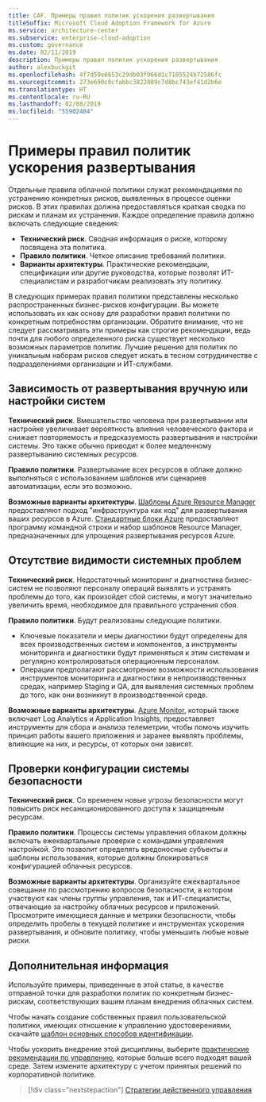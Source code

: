 ```yaml
---
title: CAF. Примеры правил политик ускорения развертывания
titleSuffix: Microsoft Cloud Adoption Framework for Azure
ms.service: architecture-center
ms.subservice: enterprise-cloud-adoption
ms.custom: governance
ms.date: 02/11/2019
description: Примеры правил политик ускорения развертывания
author: alexbuckgit
ms.openlocfilehash: 4f7d59e6653c29db03f966d1c7105524b72586fc
ms.sourcegitcommit: 273e690c0cfabbc3822089c7d8bc743ef41d2b6e
ms.translationtype: HT
ms.contentlocale: ru-RU
ms.lasthandoff: 02/08/2019
ms.locfileid: "55902404"
---
```

# <a name="deployment-acceleration-sample-policy-statements"></a>Примеры правил политик ускорения развертывания

Отдельные правила облачной политики служат рекомендациями по устранению конкретных рисков, выявленных в процессе оценки рисков. В этих правилах должна предоставляться краткая сводка по рискам и планам их устранения. Каждое определение правила должно включать следующие сведения:

- **Технический риск**. Сводная информация о риске, которому посвящена эта политика.
- **Правило политики**. Четкое описание требований политики.
- **Варианты архитектуры**. Практические рекомендации, спецификации или другие руководства, которые позволят ИТ-специалистам и разработчикам реализовать эту политику.

В следующих примерах правил политики представлены несколько распространенных бизнес-рисков конфигурации. Вы можете использовать их как основу для разработки правил политики по конкретным потребностям организации. Обратите внимание, что не следует рассматривать эти примеры как строгие рекомендации, ведь почти для любого определенного риска существует несколько возможных параметров политик. Лучшие решения для политик по уникальным наборам рисков следует искать в тесном сотрудничестве с подразделениями организации и ИТ-службами.

## <a name="reliance-on-manual-deployment-or-configuration-of-systems"></a>Зависимость от развертывания вручную или настройки систем

**Технический риск**. Вмешательство человека при развертывании или настройке увеличивает вероятность влияния человеческого фактора и снижает повторяемость и предсказуемость развертывания и настройки системы. Это также обычно приводит к более медленному развертыванию системных ресурсов.

**Правило политики**. Развертывание всех ресурсов в облаке должно выполняться с использованием шаблонов или сценариев автоматизации, если это возможно.

**Возможные варианты архитектуры**. [Шаблоны Azure Resource Manager](/azure/azure-resource-manager/resource-group-overview#template-deployment) предоставляют подход "инфраструктура как код" для развертывания ваших ресурсов в Azure. [Стандартные блоки Azure](https://github.com/mspnp/template-building-blocks/wiki) предоставляют программу командной строки и набор шаблонов Resource Manager, предназначенных для упрощения развертывания ресурсов Azure.

## <a name="lack-of-visibility-into-system-issues"></a>Отсутствие видимости системных проблем

**Технический риск**. Недостаточный мониторинг и диагностика бизнес-систем не позволяют персоналу операций выявлять и устранять проблемы до того, как произойдет сбой системы, и могут значительно увеличить время, необходимое для правильного устранения сбоя.

**Правило политики**. Будут реализованы следующие политики.

- Ключевые показатели и меры диагностики будут определены для всех производственных систем и компонентов, а инструменты мониторинга и диагностики будут применяться к этим системам и регулярно контролироваться операционным персоналом.
- Операции предполагают рассмотрение возможности использования инструментов мониторинга и диагностики в непроизводственных средах, например Staging и QA, для выявления системных проблем до того, как они возникнут в производственной среде.

**Возможные варианты архитектуры**. [Azure Monitor](/azure/azure-monitor/), который также включает Log Analytics и Application Insights, предоставляет инструменты для сбора и анализа телеметрии, чтобы помочь изучить принцип работы вашего приложения и заранее выявлять проблемы, влияющие на них, и ресурсы, от которых они зависят.

## <a name="configuration-security-reviews"></a>Проверки конфигурации системы безопасности

**Технический риск**. Со временем новые угрозы безопасности могут повысить риск несанкционированного доступа к защищенным ресурсам.

**Правило политики**. Процессы системы управления облаком должны включать ежеквартальные проверки с командами управления настройкой. Это позволит определять вредоносные субъекты и шаблоны использования, которые должны блокироваться конфигурацией облачных ресурсов.

**Возможные варианты архитектуры**. Организуйте ежеквартальное совещание по рассмотрению вопросов безопасности, в котором участвуют как члены группы управления, так и ИТ-специалисты, отвечающие за настройку облачных ресурсов и приложений. Просмотрите имеющиеся данные и метрики безопасности, чтобы определить пробелы в текущей политике и инструментах ускорения развертывания, и обновите политику, чтобы уменьшить любые новые риски.

## <a name="next-steps"></a>Дополнительная информация

Используйте примеры, приведенные в этой статье, в качестве отправной точки для разработки политик по конкретным бизнес-рискам, соответствующих вашим планам внедрения облачных систем.

Чтобы начать создание собственных правил пользовательской политики, имеющих отношение к управлению удостоверениями, скачайте [шаблон основных способов идентификации](template.md).

Чтобы ускорить внедрение этой дисциплины, выберите [практические рекомендации по управлению](../journeys/overview.md), которые больше всего подходят вашей среде. Затем измените архитектуру с учетом принятых решений по корпоративной политике.

> [!div class="nextstepaction"]
> [Стратегии действенного управления](../journeys/overview.md)